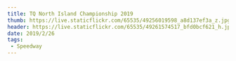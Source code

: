 ```yaml
---
title: TQ North Island Championship 2019
thumb: https://live.staticflickr.com/65535/49256019598_a8d137ef3a_z.jpg
header: https://live.staticflickr.com/65535/49261574517_bfd0bcf621_h.jpg
date: 2019/2/26
tags:
 - Speedway
---
```


<div class="flickr-album" data-album-id="72157712310262152"></div>
